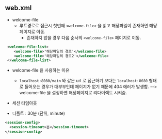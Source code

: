  ## web.xml

* welcome-file
  * 루트경로로 접근시 첫번째 `<welcome-file>` 을 읽고 해당파일이 존재하면 해당페이지로 이동.
    * 존재하지 않을 경우 다음 순서의 `<welcome-file>` 페이지로 이동.
```xml
 <welcome-file-list>
    <welcome-file>'해당파일의 경로'</welcome-file>
    <welcome-file>'해당파일의 경로2'</welcome-file>
 </welcome-file-list>
```
* welcome-file 을 사용하는 이유
  * `localhost:8080/main` 와 같은 url 로 접근하기 보다는 `localhost:8080` 형태로 들어오는 경우가 대부부인데
  페이지가 없기 때문에 404 에러가 발생함. --> welcome-file 을 설정하면 해당페이지로 리다이렉트 시켜줌.

* 세션 타임아웃
 * 디폴트 : 30분 (단위, minute) 
```xml
<session-config>
  <session-timeout>분</session-timeout>
</session-config>
```
